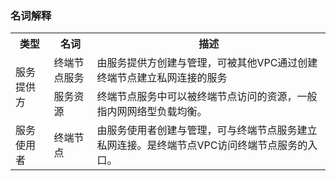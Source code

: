 ### 名词解释

<table>
  <tr>
    <th><b>类型</b></th>
    <th><b>名词</b></th>
    <th><b>描述</b></th>
  </tr>
  <tr>
    <td rowspan="2">服务提供方</td>
    <td>终端节点服务</td>
    <td>由服务提供方创建与管理，可被其他VPC通过创建终端节点建立私网连接的服务</td>
  </tr>
  <tr>
    <td>服务资源</td>
    <td>终端节点服务中可以被终端节点访问的资源，一般指内网网络型负载均衡。</td>
  </tr>
  <tr>
    <td>服务使用者</td>
    <td>终端节点</td>
    <td>由服务使用者创建与管理，可与终端节点服务建立私网连接。是终端节点VPC访问终端节点服务的入口。</td>
  </tr>
</table>
